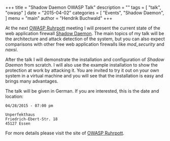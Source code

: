 +++
title = "Shadow Daemon OWASP Talk"
description = ""
tags = [
    "talk",
    "owasp"
]
date = "2015-04-02"
categories = [
    "Events",
    "Shadow Daemon",
]
menu = "main"
author = "Hendrik Buchwald"
+++

At the next [OWASP Ruhrpott](https://www.owasp.org/index.php/OWASP_German_Chapter_Stammtisch_Initiative/Ruhrpott) meeting I will present the current state of the web application firewall [Shadow Daemon](https://shadowd.zecure.org). The main topics of my talk will be the architecture and attack detection of the system, but you can also expect comparisons with other free web application firewalls like *mod_security* and *naxsi*.

<!--more-->

After the talk I will demonstrate the installation and configuration of *Shadow Daemon* from scratch. I will also use the example installation to show the protection at work by attacking it. You are invited to try it out on your own system in a virtual machine and you will see that the installation is easy and brings many advantages.

The talk will be given in German. If you are interested, this is the date and location:

    04/28/2015 - 07:00 pm

    Unperfekthaus
    Friedrich-Ebert-Str. 18
    45127 Essen

For more details please visit the site of [OWASP Ruhrpott](https://www.owasp.org/index.php/OWASP_German_Chapter_Stammtisch_Initiative/Ruhrpott).
